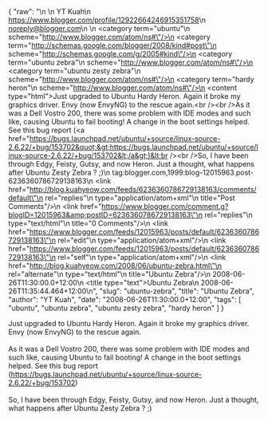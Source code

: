 {
  "raw": "<entry>\n  <author>\n    <name>YT Kuah</name>\n    <uri>https://www.blogger.com/profile/12922664246915351758</uri>\n    <email>noreply@blogger.com</email>\n  </author>\n  <category term=\"ubuntu\"\n    scheme=\"http://www.blogger.com/atom/ns#\"/>\n  <category term=\"http://schemas.google.com/blogger/2008/kind#post\"\n    scheme=\"http://schemas.google.com/g/2005#kind\"/>\n  <category term=\"ubuntu zebra\"\n    scheme=\"http://www.blogger.com/atom/ns#\"/>\n  <category term=\"ubuntu zesty zebra\"\n    scheme=\"http://www.blogger.com/atom/ns#\"/>\n  <category term=\"hardy heron\"\n    scheme=\"http://www.blogger.com/atom/ns#\"/>\n  <content type=\"html\">Just upgraded to Ubuntu Hardy Heron. Again it broke my graphics driver. Envy (now EnvyNG) to the rescue again.&lt;br /&gt;&lt;br /&gt;As it was a Dell Vostro 200, there was some problem with IDE modes and such like, causing Ubuntu to fail booting! A change in the boot settings helped. See this bug report (&lt;a href=&quot;https://bugs.launchpad.net/ubuntu/+source/linux-source-2.6.22/+bug/153702&quot;&gt;https://bugs.launchpad.net/ubuntu/+source/linux-source-2.6.22/+bug/153702&lt;/a&gt;)&lt;br /&gt;&lt;br /&gt;So, I have been through Edgy, Feisty, Gutsy, and now Heron. Just a thought, what happens after Ubuntu Zesty Zebra ? ;)</content>\n  <id>tag:blogger.com,1999:blog-12015963.post-6236360786729138163</id>\n  <link href=\"http://blog.kuahyeow.com/feeds/6236360786729138163/comments/default\"\n    rel=\"replies\"\n    type=\"application/atom+xml\"\n    title=\"Post Comments\"/>\n  <link href=\"https://www.blogger.com/comment.g?blogID=12015963&amp;postID=6236360786729138163\"\n    rel=\"replies\"\n    type=\"text/html\"\n    title=\"0 Comments\"/>\n  <link href=\"https://www.blogger.com/feeds/12015963/posts/default/6236360786729138163\"\n    rel=\"edit\"\n    type=\"application/atom+xml\"/>\n  <link href=\"https://www.blogger.com/feeds/12015963/posts/default/6236360786729138163\"\n    rel=\"self\"\n    type=\"application/atom+xml\"/>\n  <link href=\"http://blog.kuahyeow.com/2008/06/ubuntu-zebra.html\"\n    rel=\"alternate\"\n    type=\"text/html\"\n    title=\"Ubuntu Zebra\"/>\n  <published>2008-06-26T11:30:00.0+12:00</published>\n  <title type=\"text\">Ubuntu Zebra</title>\n  <updated>2008-06-26T11:35:44.464+12:00</updated>\n</entry>",
  "slug": "ubuntu-zebra",
  "title": "Ubuntu Zebra",
  "author": "YT Kuah",
  "date": "2008-06-26T11:30:00.0+12:00",
  "tags": [
    "ubuntu",
    "ubuntu zebra",
    "ubuntu zesty zebra",
    "hardy heron"
  ]
}

Just upgraded to Ubuntu Hardy Heron. Again it broke my graphics driver. Envy (now EnvyNG) to the rescue again.<br /><br />As it was a Dell Vostro 200, there was some problem with IDE modes and such like, causing Ubuntu to fail booting! A change in the boot settings helped. See this bug report (<a href="https://bugs.launchpad.net/ubuntu/+source/linux-source-2.6.22/+bug/153702">https://bugs.launchpad.net/ubuntu/+source/linux-source-2.6.22/+bug/153702</a>)<br /><br />So, I have been through Edgy, Feisty, Gutsy, and now Heron. Just a thought, what happens after Ubuntu Zesty Zebra ? ;)